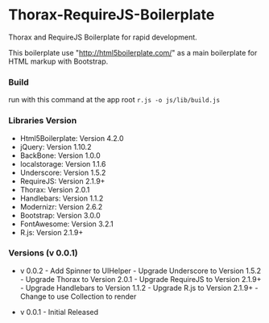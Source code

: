 Thorax-RequireJS-Boilerplate
============================

Thorax and RequireJS Boilerplate for rapid development.

This boilerplate use "http://html5boilerplate.com/" as a main boilerplate for HTML markup with Bootstrap.

### Build

run with this command at the app root `r.js -o js/lib/build.js`

### Libraries Version

* Html5Boilerplate: Version 4.2.0
* jQuery: Version 1.10.2
* BackBone: Version 1.0.0
* localstorage: Version 1.1.6
* Underscore: Version 1.5.2
* RequireJS: Version 2.1.9+
* Thorax: Version 2.0.1
* Handlebars: Version 1.1.2
* Modernizr: Version 2.6.2
* Bootstrap: Version 3.0.0
* FontAwesome: Version 3.2.1
* R.js: Version 2.1.9+

### Versions (v 0.0.1)

* v 0.0.2 	- Add Spinner to UIHelper
			- Upgrade Underscore to Version 1.5.2
			- Upgrade Thorax to Version 2.0.1
			- Upgrade RequireJS to Version 2.1.9+
			- Upgrade Handlebars to Version 1.1.2
			- Upgrade R.js to Version 2.1.9+
			- Change to use Collection to render

* v 0.0.1 	- Initial Released